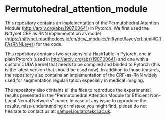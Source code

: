 # Permutohedral_attention_module

This repository contains an implementation of the Permutohedral Attention Module (http://arxiv.org/abs/1907.00641) in Pytorch. We first used the Niftynet CRF as RNN implementation as model (https://niftynet.readthedocs.io/en/dev/_modules/niftynet/layer/crf.html#CRFAsRNNLayer) for the code.

This repository contains two versions of a HashTable in Pytorch, one in plain Pytorch (used in http://arxiv.org/abs/1907.00641) and one with a custom CUDA kernel that needs to be compiled and binded to Pytorch (this is the latest version that should be used now). In addition to those features, the repository also contains an implementation of the CRF-as-RNN widely used for segmentation regularization especially in medical imaging.

The repository also contains all the files to reproduce the experimental results presented in the "Permutohedral Attention Module for Efficient Non-Local Neural Networks" paper. 
In case of any issue to reproduce the results, miss-understanding or mistake you might find, please do not hesitate to contact us at: samuel.joutard@kcl.ac.uk.

